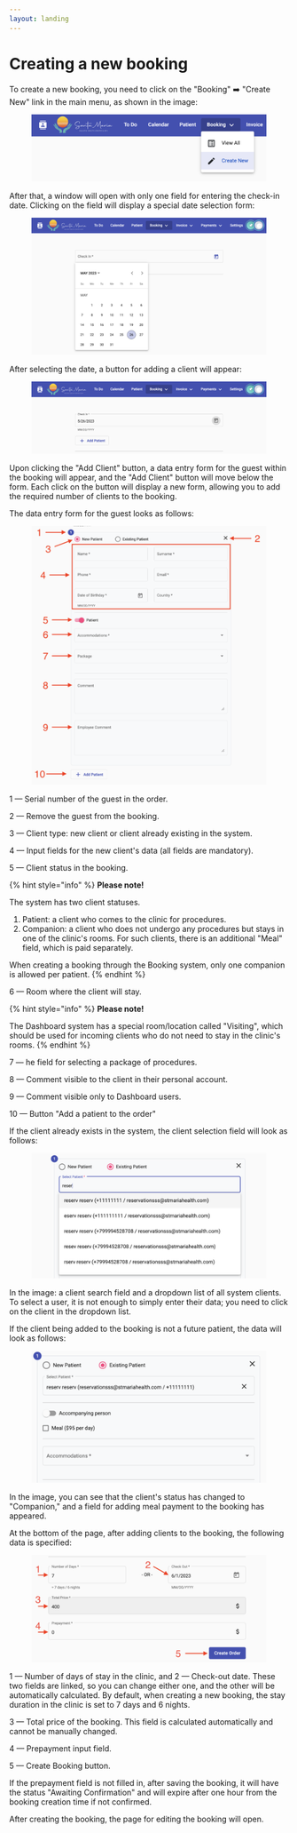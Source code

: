 ```yaml
---
layout: landing
---
```


# Creating a new booking

To create a new booking, you need to click on the "Booking" ➡️ "Create New" link in the main menu, as shown in the image:

<figure><img src="../../../.gitbook/assets/Screenshot 2023-05-26 at 16.03.42 (1).png" alt=""><figcaption></figcaption></figure>

After that, a window will open with only one field for entering the check-in date. Clicking on the field will display a special date selection form:

<figure><img src="../../../.gitbook/assets/image (3) (2).png" alt=""><figcaption></figcaption></figure>

After selecting the date, a button for adding a client will appear:

<figure><img src="../../../.gitbook/assets/image (8) (1).png" alt=""><figcaption></figcaption></figure>

Upon clicking the "Add Client" button, a data entry form for the guest within the booking will appear, and the "Add Client" button will move below the form. Each click on the button will display a new form, allowing you to add the required number of clients to the booking.

The data entry form for the guest looks as follows:

<figure><img src="../../../.gitbook/assets/Screenshot 2023-06-14 at 16.57.00.png" alt=""><figcaption></figcaption></figure>

1 — Serial number of the guest in the order.

2 — Remove the guest from the booking.&#x20;

3 — Client type: new client or client already existing in the system.&#x20;

4 — Input fields for the new client's data (all fields are mandatory).&#x20;

5 — Client status in the booking.

{% hint style="info" %}
**Please note!**

The system has two client statuses.

1. Patient: a client who comes to the clinic for procedures.
2. Companion: a client who does not undergo any procedures but stays in one of the clinic's rooms. For such clients, there is an additional "Meal" field, which is paid separately.

When creating a booking through the Booking system, only one companion is allowed per patient.
{% endhint %}

6 — Room where the client will stay.

{% hint style="info" %}
**Please note!**

The Dashboard system has a special room/location called "Visiting", which should be used for incoming clients who do not need to stay in the clinic's rooms.
{% endhint %}

7 — he field for selecting a package of procedures.

8 — Comment visible to the client in their personal account.&#x20;

9 — Comment visible only to Dashboard users.

10 — Button "Add a patient to the order"

If the client already exists in the system, the client selection field will look as follows:

<figure><img src="../../../.gitbook/assets/Screenshot 2023-05-26 at 16.15.02.png" alt=""><figcaption></figcaption></figure>

In the image: a client search field and a dropdown list of all system clients. To select a user, it is not enough to simply enter their data; you need to click on the client in the dropdown list.

If the client being added to the booking is not a future patient, the data will look as follows:

<figure><img src="../../../.gitbook/assets/Screenshot 2023-05-26 at 16.16.15.png" alt=""><figcaption></figcaption></figure>

In the image, you can see that the client's status has changed to "Companion," and a field for adding meal payment to the booking has appeared.

At the bottom of the page, after adding clients to the booking, the following data is specified:

<figure><img src="../../../.gitbook/assets/Screenshot 2023-05-26 at 16.49.41.png" alt=""><figcaption></figcaption></figure>

1 — Number of days of stay in the clinic, and 2 — Check-out date. These two fields are linked, so you can change either one, and the other will be automatically calculated. By default, when creating a new booking, the stay duration in the clinic is set to 7 days and 6 nights.

3 — Total price of the booking. This field is calculated automatically and cannot be manually changed.

4 — Prepayment input field.

5 — Create Booking button.

If the prepayment field is not filled in, after saving the booking, it will have the status "Awaiting Confirmation" and will expire after one hour from the booking creation time if not confirmed.

After creating the booking, the page for editing the booking will open.
